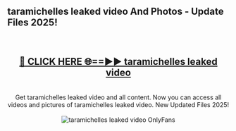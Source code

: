 <h2>taramichelles leaked video And Photos - Update Files 2025!</h2>
<br>
<div align="center">
<h2><a href="https://betterlinks.top/A2PfLJ" rel="nofollow">🔴 CLICK HERE 🌐==►► taramichelles leaked video</a></h2>
<br>
Get taramichelles leaked video and all content. Now you can access all videos and pictures of taramichelles leaked video. New Updated Files 2025!
<br>
<br>
<a href="https://betterlinks.top/A2PfLJ" rel="nofollow" data-target="animated-image.originalLink"><img src="https://i.imgur.com/dJHk4Zq.gif" alt="taramichelles leaked video OnlyFans" style="max-width: 100%; display: inline-block;" data-target="animated-image.originalImage"></a>
</div>
<br>